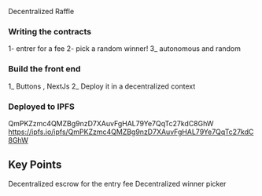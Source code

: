 Decentralized Raffle

### Writing the contracts
1- entrer for a fee
2- pick a random winner!
3_ autonomous and random

### Build the front end
1_ Buttons , NextJs
2_ Deploy it in a decentralized context

### Deployed to IPFS
QmPKZzmc4QMZBg9nzD7XAuvFgHAL79Ye7QqTc27kdC8GhW
https://ipfs.io/ipfs/QmPKZzmc4QMZBg9nzD7XAuvFgHAL79Ye7QqTc27kdC8GhW

## Key Points
 Decentralized escrow for the entry fee
 Decentralized winner picker
